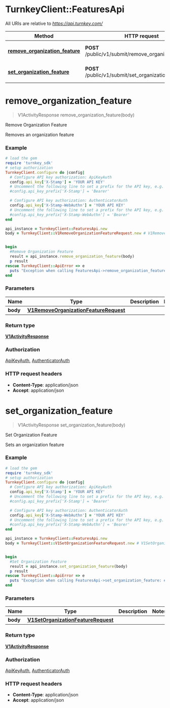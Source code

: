 # TurnkeyClient::FeaturesApi

All URIs are relative to *https://api.turnkey.com/*

Method | HTTP request | Description
------------- | ------------- | -------------
[**remove_organization_feature**](FeaturesApi.md#remove_organization_feature) | **POST** /public/v1/submit/remove_organization_feature | Remove Organization Feature
[**set_organization_feature**](FeaturesApi.md#set_organization_feature) | **POST** /public/v1/submit/set_organization_feature | Set Organization Feature

# **remove_organization_feature**
> V1ActivityResponse remove_organization_feature(body)

Remove Organization Feature

Removes an organization feature

### Example
```ruby
# load the gem
require 'turnkey_sdk'
# setup authorization
TurnkeyClient.configure do |config|
  # Configure API key authorization: ApiKeyAuth
  config.api_key['X-Stamp'] = 'YOUR API KEY'
  # Uncomment the following line to set a prefix for the API key, e.g. 'Bearer' (defaults to nil)
  #config.api_key_prefix['X-Stamp'] = 'Bearer'

  # Configure API key authorization: AuthenticatorAuth
  config.api_key['X-Stamp-WebAuthn'] = 'YOUR API KEY'
  # Uncomment the following line to set a prefix for the API key, e.g. 'Bearer' (defaults to nil)
  #config.api_key_prefix['X-Stamp-WebAuthn'] = 'Bearer'
end

api_instance = TurnkeyClient::FeaturesApi.new
body = TurnkeyClient::V1RemoveOrganizationFeatureRequest.new # V1RemoveOrganizationFeatureRequest | 


begin
  #Remove Organization Feature
  result = api_instance.remove_organization_feature(body)
  p result
rescue TurnkeyClient::ApiError => e
  puts "Exception when calling FeaturesApi->remove_organization_feature: #{e}"
end
```

### Parameters

Name | Type | Description  | Notes
------------- | ------------- | ------------- | -------------
 **body** | [**V1RemoveOrganizationFeatureRequest**](V1RemoveOrganizationFeatureRequest.md)|  | 

### Return type

[**V1ActivityResponse**](V1ActivityResponse.md)

### Authorization

[ApiKeyAuth](../README.md#ApiKeyAuth), [AuthenticatorAuth](../README.md#AuthenticatorAuth)

### HTTP request headers

 - **Content-Type**: application/json
 - **Accept**: application/json



# **set_organization_feature**
> V1ActivityResponse set_organization_feature(body)

Set Organization Feature

Sets an organization feature

### Example
```ruby
# load the gem
require 'turnkey_sdk'
# setup authorization
TurnkeyClient.configure do |config|
  # Configure API key authorization: ApiKeyAuth
  config.api_key['X-Stamp'] = 'YOUR API KEY'
  # Uncomment the following line to set a prefix for the API key, e.g. 'Bearer' (defaults to nil)
  #config.api_key_prefix['X-Stamp'] = 'Bearer'

  # Configure API key authorization: AuthenticatorAuth
  config.api_key['X-Stamp-WebAuthn'] = 'YOUR API KEY'
  # Uncomment the following line to set a prefix for the API key, e.g. 'Bearer' (defaults to nil)
  #config.api_key_prefix['X-Stamp-WebAuthn'] = 'Bearer'
end

api_instance = TurnkeyClient::FeaturesApi.new
body = TurnkeyClient::V1SetOrganizationFeatureRequest.new # V1SetOrganizationFeatureRequest | 


begin
  #Set Organization Feature
  result = api_instance.set_organization_feature(body)
  p result
rescue TurnkeyClient::ApiError => e
  puts "Exception when calling FeaturesApi->set_organization_feature: #{e}"
end
```

### Parameters

Name | Type | Description  | Notes
------------- | ------------- | ------------- | -------------
 **body** | [**V1SetOrganizationFeatureRequest**](V1SetOrganizationFeatureRequest.md)|  | 

### Return type

[**V1ActivityResponse**](V1ActivityResponse.md)

### Authorization

[ApiKeyAuth](../README.md#ApiKeyAuth), [AuthenticatorAuth](../README.md#AuthenticatorAuth)

### HTTP request headers

 - **Content-Type**: application/json
 - **Accept**: application/json



